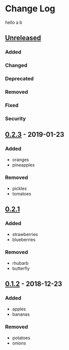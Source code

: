 # Change Log
hello
a
b


## [Unreleased]
### Added

### Changed

### Deprecated

### Removed

### Fixed

### Security


## [0.2.3] - 2019-01-23
### Added
* oranges
* pineapples

### Removed
* pickles
* tomatoes


## [0.2.1]
### Added
* strawberries
* blueberries

### Removed
* rhubarb
* butterfly


## [0.1.2] - 2018-12-23
### Added
* apples
* bananas

### Removed
* potatoes
* onions


[Unreleased]: https://github.com/foo/myrepo/compare/v0.2.3...HEAD
[0.2.3]: https://github.com/foo/myrepo/compare/v0.2.1...v0.2.3
[0.2.1]: https://github.com/foo/myrepo/compare/v0.1.2...v0.2.1
[0.1.2]: https://github.com/foo/myrepo/compare/v0.0.0...v0.1.2
